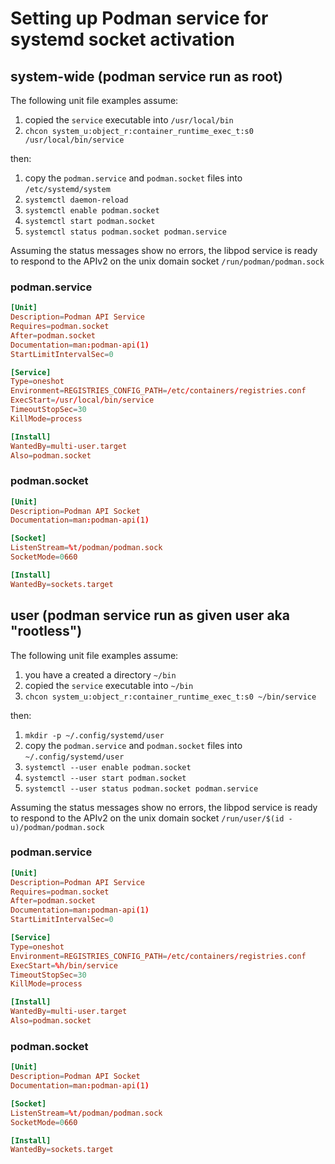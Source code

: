 # Setting up Podman service for systemd socket activation

## system-wide (podman service run as root)

The following unit file examples assume:
 1. copied the `service` executable into `/usr/local/bin`
 1. `chcon system_u:object_r:container_runtime_exec_t:s0 /usr/local/bin/service`
 
then:
 1. copy the `podman.service` and `podman.socket` files into `/etc/systemd/system`
 1. `systemctl daemon-reload`
 1. `systemctl enable podman.socket`
 1. `systemctl start podman.socket`
 1. `systemctl status podman.socket podman.service`
 
Assuming the status messages show no errors, the libpod service is ready to respond to the APIv2 on the unix domain socket `/run/podman/podman.sock` 

### podman.service
```toml
[Unit]
Description=Podman API Service
Requires=podman.socket
After=podman.socket
Documentation=man:podman-api(1)
StartLimitIntervalSec=0

[Service]
Type=oneshot
Environment=REGISTRIES_CONFIG_PATH=/etc/containers/registries.conf
ExecStart=/usr/local/bin/service
TimeoutStopSec=30
KillMode=process

[Install]
WantedBy=multi-user.target
Also=podman.socket
```
### podman.socket

```toml
[Unit]
Description=Podman API Socket
Documentation=man:podman-api(1)

[Socket]
ListenStream=%t/podman/podman.sock
SocketMode=0660

[Install]
WantedBy=sockets.target
```
## user (podman service run as given user aka "rootless")

The following unit file examples assume:
 1. you have a created a directory `~/bin`
 1. copied the `service` executable into `~/bin`
 1. `chcon system_u:object_r:container_runtime_exec_t:s0 ~/bin/service`
 
then:
 1. `mkdir -p ~/.config/systemd/user`
 1. copy the `podman.service` and `podman.socket` files into `~/.config/systemd/user`
 1. `systemctl --user enable podman.socket`
 1. `systemctl --user start podman.socket`
 1. `systemctl --user status podman.socket podman.service`
 
Assuming the status messages show no errors, the libpod service is ready to respond to the APIv2 on the unix domain socket `/run/user/$(id -u)/podman/podman.sock` 

### podman.service

```toml
[Unit]
Description=Podman API Service
Requires=podman.socket
After=podman.socket
Documentation=man:podman-api(1)
StartLimitIntervalSec=0

[Service]
Type=oneshot
Environment=REGISTRIES_CONFIG_PATH=/etc/containers/registries.conf
ExecStart=%h/bin/service
TimeoutStopSec=30
KillMode=process

[Install]
WantedBy=multi-user.target
Also=podman.socket
```
### podman.socket

```toml
[Unit]
Description=Podman API Socket
Documentation=man:podman-api(1)

[Socket]
ListenStream=%t/podman/podman.sock
SocketMode=0660

[Install]
WantedBy=sockets.target
```
